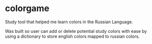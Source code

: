 # colorgame

Study tool that helped me learn colors in the Russian Language.

Was built so user can add or delete potential study colors with ease by using a dictionary to store english colors mapped to russian colors.

